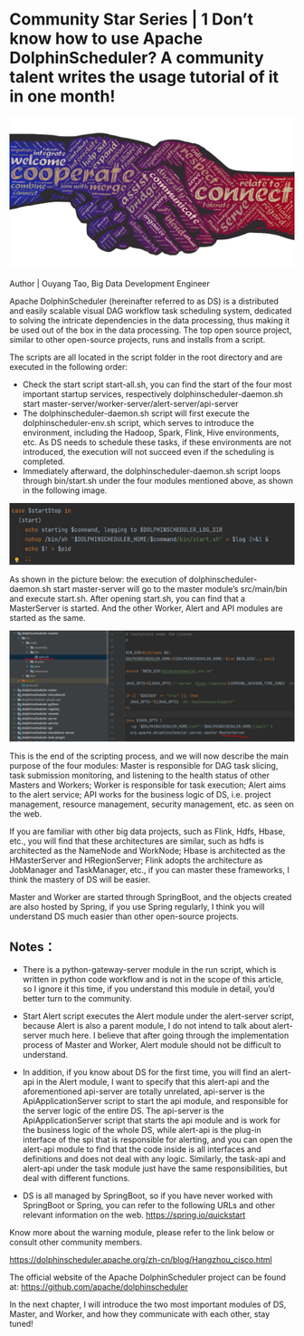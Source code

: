 # Community Star Series | 1 Don’t know how to use Apache DolphinScheduler? A community talent writes the usage tutorial of it in one month!

<div align=center>
<img src="/img/2022-05-23/en/1.png"/>
</div>

Author | Ouyang Tao, Big Data Development Engineer

Apache DolphinScheduler (hereinafter referred to as DS) is a distributed and easily scalable visual DAG workflow task scheduling system, dedicated to solving the intricate dependencies in the data processing, thus making it be used out of the box in the data processing. The top open source project, similar to other open-source projects, runs and installs from a script.

The scripts are all located in the script folder in the root directory and are executed in the following order:

- Check the start script start-all.sh, you can find the start of the four most important startup services, respectively dolphinscheduler-daemon.sh start master-server/worker-server/alert-server/api-server
- The dolphinscheduler-daemon.sh script will first execute the dolphinscheduler-env.sh script, which serves to introduce the environment, including the Hadoop, Spark, Flink, Hive environments, etc. As DS needs to schedule these tasks, if these environments are not introduced, the execution will not succeed even if the scheduling is completed.
- Immediately afterward, the dolphinscheduler-daemon.sh script loops through bin/start.sh under the four modules mentioned above, as shown in the following image.


<div align=center>
<img src="/img/2022-05-23/en/2.png"/>
</div>

As shown in the picture below: the execution of dolphinscheduler-daemon.sh start master-server will go to the master module’s src/main/bin and execute start.sh. After opening start.sh, you can find that a MasterServer is started. And the other Worker, Alert and API modules are started as the same.


<div align=center>
<img src="/img/2022-05-23/en/3.png"/>
</div>


This is the end of the scripting process, and we will now describe the main purpose of the four modules: Master is responsible for DAG task slicing, task submission monitoring, and listening to the health status of other Masters and Workers; Worker is responsible for task execution; Alert aims to the alert service; API works for the business logic of DS, i.e. project management, resource management, security management, etc. as seen on the web.

If you are familiar with other big data projects, such as Flink, Hdfs, Hbase, etc., you will find that these architectures are similar, such as hdfs is architected as the NameNode and WorkNode; Hbase is architected as the HMasterServer and HRegionServer; Flink adopts the architecture as JobManager and TaskManager, etc., if you can master these frameworks, I think the mastery of DS will be easier.

Master and Worker are started through SpringBoot, and the objects created are also hosted by Spring, if you use Spring regularly, I think you will understand DS much easier than other open-source projects.

## **Notes**：

- There is a python-gateway-server module in the run script, which is written in python code workflow and is not in the scope of this article, so I ignore it this time, if you understand this module in detail, you’d better turn to the community.

- Start Alert script executes the Alert module under the alert-server script, because Alert is also a parent module, I do not intend to talk about alert-server much here. I believe that after going through the implementation process of Master and Worker, Alert module should not be difficult to understand.

- In addition, if you know about DS for the first time, you will find an alert-api in the Alert module, I want to specify that this alert-api and the aforementioned api-server are totally unrelated, api-server is the ApiApplicationServer script to start the api module, and responsible for the server logic of the entire DS. The api-server is the ApiApplicationServer script that starts the api module and is work for the business logic of the whole DS, while alert-api is the plug-in interface of the spi that is responsible for alerting, and you can open the alert-api module to find that the code inside is all interfaces and definitions and does not deal with any logic. Similarly, the task-api and alert-api under the task module just have the same responsibilities, but deal with different functions.

- DS is all managed by SpringBoot, so if you have never worked with SpringBoot or Spring, you can refer to the following URLs and other relevant information on the web. https://spring.io/quickstart


Know more about the warning module, please refer to the link below or consult other community members.

https://dolphinscheduler.apache.org/zh-cn/blog/Hangzhou_cisco.html

The official website of the Apache DolphinScheduler project can be found at: https://github.com/apache/dolphinscheduler

In the next chapter, I will introduce the two most important modules of DS, Master, and Worker, and how they communicate with each other, stay tuned!
